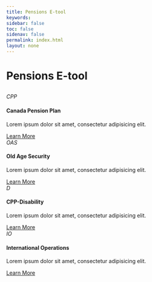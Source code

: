 ```yaml
---
title: Pensions E-tool
keywords: 
sidebar: false
toc: false
sidenav: false
permalink: index.html
layout: none
---
```

<h1>Pensions E-tool</h1>
<div class="row">
        <div class="col-lg-12">
            <h2 class="page-header"></h2>
        </div>
        <div class="col-md-3 col-sm-7">
            <div class="panel panel-default text-center">
                <div class="panel-heading">
                    <span class="fa-stack fa-6x">
                          <i class="fa fa-circle fa-stack-2x text-primary"></i>
                          <i class="fa fa-stack-1x fa-inverse">CPP</i>
                    </span>
                </div>
                <div class="panel-body">
                    <h4>Canada Pension Plan</h4>
                    <p>Lorem ipsum dolor sit amet, consectetur adipisicing elit.</p>
                    <a href="https://miln0068/TestIA/pages/third_party/power_of_attorney.html" class="btn btn-primary">Learn More</a>
                </div>
            </div>
        </div>
        <div class="col-md-3 col-sm-7">
            <div class="panel panel-default text-center">
                <div class="panel-heading">
                    <span class="fa-stack fa-6x">
                          <i class="fa fa-circle fa-stack-2x text-primary"></i>
                          <i class="fa fa-stack-1x fa-inverse">OAS</i>
                    </span>
                </div>
                <div class="panel-body">
                    <h4>Old Age Security</h4>
                    <p>Lorem ipsum dolor sit amet, consectetur adipisicing elit.</p>
                    <a href="#" class="btn btn-primary">Learn More</a>
                </div>
            </div>
        </div>
        <div class="col-md-3 col-sm-7">
            <div class="panel panel-default text-center">
                <div class="panel-heading">
                    <span class="fa-stack fa-6x">
                          <i class="fa fa-circle fa-stack-2x text-primary"></i>
                          <i class="fa fa-stack-1x fa-inverse">D</i>
                    </span>
                </div>
                <div class="panel-body">
                    <h4>CPP-Disability</h4>
                    <p>Lorem ipsum dolor sit amet, consectetur adipisicing elit.</p>
                    <a href="#" class="btn btn-primary">Learn More</a>
                </div>
            </div>
        </div>
        <div class="col-md-3 col-sm-7">
            <div class="panel panel-default text-center">
                <div class="panel-heading">
                    <span class="fa-stack fa-6x">
                          <i class="fa fa-circle fa-stack-2x text-primary"></i>
                          <i class="fa fa-stack-1x fa-inverse">IO</i>
                    </span>
                </div>
                <div class="panel-body">
                    <h4>International Operations</h4>
                    <p>Lorem ipsum dolor sit amet, consectetur adipisicing elit.</p>
                    <a href="#" class="btn btn-primary">Learn More</a>
                </div>
            </div>
        </div>
    </div>

   

